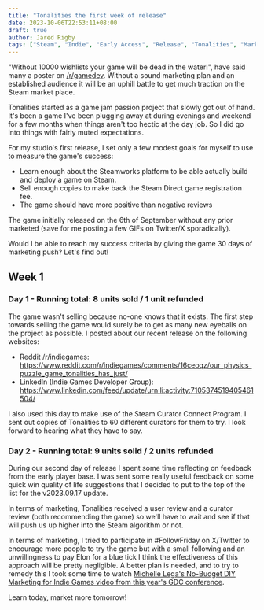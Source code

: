 ```yaml
---
title: "Tonalities the first week of release"
date: 2023-10-06T22:53:11+08:00
draft: true
author: Jared Rigby
tags: ["Steam", "Indie", "Early Access", "Release", "Tonalities", "Marketing"]
---
```


"Without 10000 wishlists your game will be dead in the water!", have said many a poster on [/r/gamedev](https://www.reddit.com/r/gamedev/). Without a sound marketing plan and an established audience it will be an uphill battle to get much traction on the Steam market place.

Tonalities started as a game jam passion project that slowly got out of hand. It's been a game I've been plugging away at during evenings and weekend for a few months when things aren't too hectic at the day job. So I did go into things with fairly muted expectations.

For my studio's first release, I set only a few modest goals for myself to use to measure the game's success:

- Learn enough about the Steamworks platform to be able actually build and deploy a game on Steam.
- Sell enough copies to make back the Steam Direct game registration fee.
- The game should have more positive than negative reviews

The game initially released on the 6th of September without any prior marketed (save for me posting a few GIFs on Twitter/X sporadically).

Would I be able to reach my success criteria by giving the game 30 days of marketing push? Let's find out!

## Week 1

### Day 1 - Running total: 8 units sold / 1 unit refunded

The game wasn't selling because no-one knows that it exists. The first step towards selling the game would surely be to get as many new eyeballs on the project as possible. I posted about our recent release on the following websites:

- Reddit /r/indiegames: https://www.reddit.com/r/indiegames/comments/16ceoqz/our_physics_puzzle_game_tonalities_has_just/
- LinkedIn (Indie Games Developer Group): https://www.linkedin.com/feed/update/urn:li:activity:7105374519405461504/

I also used this day to make use of the Steam Curator Connect Program. I sent out copies of Tonalities to 60 different curators for them to try. I look forward to hearing what they have to say.

### Day 2 - Running total: 9 units solid / 2 units refunded

During our second day of release I spent some time reflecting on feedback from the early player base. I was sent some really useful feedback on some quick win quality of life suggestions that I decided to put to the top of the list for the v2023.09.17 update.

In terms of marketing, Tonalities received a user review and a curator review (both recommending the game) so we'll have to wait and see if that will push us up higher into the Steam algorithm or not.

In terms of marketing, I tried to participate in #FollowFriday on X/Twitter to encourage more people to try the game but with a small following and an unwillingness to pay Elon for a blue tick I think the effectiveness of this approach will be pretty negligible. A better plan is needed, and to try to remedy this I took some time to watch [Michelle Lega's No-Budget DIY Marketing for Indie Games video from this year's GDC conference](https://www.youtube.com/watch?v=NWyZlGMysH8).

Learn today, market more tomorrow!
